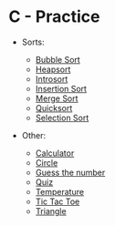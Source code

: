 # C - Practice

- Sorts:

  - [Bubble Sort](bubbleSort/bubbleSort.c)
  - [Heapsort](heapsort/heapsort.c)
  - [Introsort](introsort/introsort.c)
  - [Insertion Sort](insertionSort/insertionSort.c)
  - [Merge Sort](mergeSort/mergeSort.c)
  - [Quicksort](quicksort/quicksort.c)
  - [Selection Sort](selectionSort/selectionSort.c)

- Other:
  - [Calculator](calculator/calculator.c)
  - [Circle](circle/circle.c)
  - [Guess the number](guessTheNumber/guessTheNumber.c)
  - [Quiz](quiz/quiz.c)
  - [Temperature](temperature/temperature.c)
  - [Tic Tac Toe](ticTacToe/ticTacToe.c)
  - [Triangle](triangle/triangle.c)
